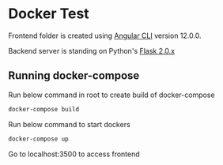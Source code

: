 # Docker Test

Frontend folder is created using [Angular CLI](https://github.com/angular/angular-cli) version 12.0.0.

Backend server is standing on Python's [Flask 2.0.x](https://flask.palletsprojects.com/en/2.0.x/)

## Running docker-compose

Run below command in root to create build of docker-compose
```bash
docker-compose build
```

Run below command to start dockers
```bash
docker-compose up
```

Go to localhost:3500 to access frontend
